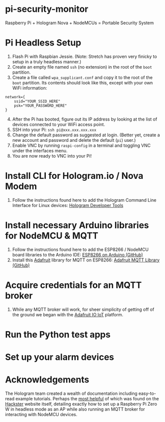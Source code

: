 # pi-security-monitor
Raspberry Pi + Hologram Nova + NodeMCUs = Portable Security System

# Pi Headless Setup
1. Flash Pi with Raspbian Jessie. (Note: Stretch has proven very finicky to setup in a truly headless manner.)
2. Create an empty file named `ssh` (no extension) in the root of the `boot` partition.
3. Create a file called `wpa_supplicant.conf` and copy it to the root of the `boot` partition. Its contents should look like this, except with your own WiFi information:
```
network={
	ssid="YOUR_SSID_HERE"
	psk="YOUR_PASSWORD_HERE"
}
```
4. After the Pi has booted, figure out its IP address by looking at the list of devices connected to your WiFi access point.
5. SSH into your Pi: `ssh pi@xxx.xxx.xxx.xxx`
6. Change the default password as suggested at login. (Better yet, create a new account and password and delete the default (`pi`) user.)
7. Enable VNC by running `raspi-config` in a terminal and toggling VNC under the interfaces menu.
8. You are now ready to VNC into your Pi!

# Install CLI for Hologram.io / Nova Modem
1. Follow the instructions found here to add the Hologram Command Line Interface for Linux devices: [Hologram Developer Tools](https://hologram.io/docs/guide/nova/developer-tools/)

# Install necessary Arduino libraries for NodeMCU & MQTT
1. Follow the instructions found here to add the ESP8266 / NodeMCU board libraries to the Arduino IDE: [ESP8266 on Arduino (GitHub)](https://github.com/esp8266/Arduino)
2. Install this [Adafruit](https://www.adafruit.com) library for MQTT on ESP8266: [Adafruit MQTT Library (GitHub)](https://github.com/adafruit/Adafruit_MQTT_Library)

# Acquire credentials for an MQTT broker
1. While any MQTT broker will work, for sheer simplicity of getting off of the ground we began with the [Adafruit IO IoT](https://io.adafruit.com) platform.

# Run the Python test apps

# Set up your alarm devices

# Acknowledgements
The Hologram team created a wealth of documentation including easy-to-read example tutorials. Perhaps the
[most helpful](https://www.hackster.io/hologram/raspberry-pi-cellular-gateway-1acd6a) of which was found
on the [Hackster](https://www.hackster.io) website itself, detailing exactly how to set up a Raspberry Pi
Zero W in headless mode as an AP while also running an MQTT broker for interacting with NodeMCU devices.